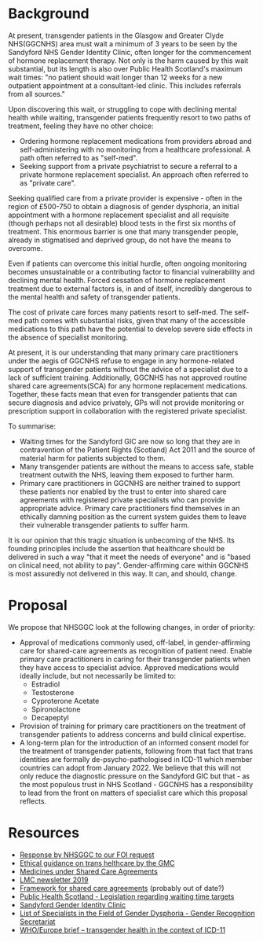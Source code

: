 # Background

At present, transgender patients in the Glasgow and Greater Clyde NHS(GGCNHS) area must wait a minimum of 3 years to be seen by the Sandyford NHS Gender Identity Clinic, often longer for the commencement of hormone replacement therapy.
Not only is the harm caused by this wait substantial, but its length is also over Public Health Scotland's maximum wait times: "no patient should wait longer than 12 weeks for a new outpatient appointment at a consultant-led clinic.
This includes referrals from all sources."

Upon discovering this wait, or struggling to cope with declining mental health while waiting, transgender patients frequently resort to two paths of treatment, feeling they have no other choice:
- Ordering hormone replacement medications from providers abroad and self-administering with no monitoring from a healthcare professional.
A path often referred to as "self-med".
- Seeking support from a private psychiatrist to secure a referral to a private hormone replacement specialist.
An approach often referred to as "private care".

Seeking qualified care from a private provider is expensive - often in the region of £500-750 to obtain a diagnosis of gender dysphoria, an initial appointment with a hormone replacement specialist and all requisite (though perhaps not all desirable) blood tests in the first six months of treatment.
This enormous barrier is one that many transgender people, already in stigmatised and deprived group, do not have the means to overcome.


Even if patients can overcome this initial hurdle, often ongoing monitoring becomes unsustainable or a contributing factor to financial vulnerability and declining mental health.
Forced cessation of hormone replacement treatment due to external factors is, in and of itself,  incredibly dangerous to the mental health and safety of transgender patients.

The cost of private care forces many patients resort to self-med.
The self-med path comes with substantial risks, given that many of the accessible medications to this path have the potential to develop severe side effects in the absence of specialist monitoring.

At present, it is our understanding that many primary care practitioners under the aegis of GGCNHS refuse to engage in any hormone-related support of transgender patients without the advice of a specialist due to a lack of sufficient training.
Additionally, GGCNHS has not approved routine shared care agreements(SCA) for any hormone replacement medications.
Together, these facts mean that even for transgender patients that can secure diagnosis and advice privately, GPs will not provide monitoring or prescription support in collaboration with the registered private specialist.

To summarise:
- Waiting times for the Sandyford GIC are now so long that they are in contravention of the Patient Rights (Scotland) Act 2011 and the source of material harm for patients subjected to them.
- Many transgender patients are without the means to access safe, stable treatment outwith the NHS, leaving them exposed to further harm.
- Primary care practitioners in GGCNHS are neither trained to support these patients nor enabled by the trust to enter into shared care agreements with registered private specialists who can provide appropriate advice.
Primary care practitioners find themselves in an ethically damning position as the current system guides them to leave their vulnerable transgender patients to suffer harm.

It is our opinion that this tragic situation is unbecoming of the NHS.
Its founding principles include the assertion that healthcare should be delivered in such a way "that it meet the needs of everyone" and is "based on clinical need, not ability to pay".
Gender-affirming care within GGCNHS is most assuredly not delivered in this way.
It can, and should, change.

# Proposal

We propose that NHSGGC look at the following changes, in order of priority:
- Approval of medications commonly used, off-label, in gender-affirming care for shared-care agreements as recognition of patient need.
Enable primary care practitioners in caring for their transgender patients when they have access to specialist advice.
Approved medications would ideally include, but not necessarily be limited to:
  - Estradiol
  - Testosterone
  - Cyproterone Acetate
  - Spironolactone
  - Decapeptyl
- Provision of training for primary care practitioners on the treatment of transgender patients to address concerns and build clinical expertise.
- A long-term plan for the introduction of an informed consent model for the treatment of transgender patients, following from that fact that trans identities are formally de-psycho-pathologised in ICD-11 which member countries can adopt from January 2022.
We believe that this will not only reduce the diagnostic pressure on the Sandyford GIC but that - as the most populous trust in NHS Scotland - GGCNHS has a responsibility to lead from the front on matters of specialist care which this proposal reflects.

# Resources

- [Response by NHSGGC to our FOI request][FOI]
- [Ethical guidance on trans helthcare by the GMC][GMC]
- [Medicines under Shared Care Agreements][SCA]
- [LMC newsletter 2019][LMC-2019]
- [Framework for shared care agreements][SC-framework] (probably out of date?)
- [Public Health Scotland - Legislation regarding waiting time targets](https://www.isdscotland.org/Health-Topics/Waiting-Times/Inpatient-Day-Cases-and-Outpatients/)
- [Sandyford Gender Identity Clinic](https://www.sandyford.scot/sexual-health-services/gender-identity-service/)
- [List of Specialists in the Field of Gender Dysphoria - Gender Recognition Secretariat](https://www.gov.uk/government/publications/gender-dysphoria-list-of-specialists-t493)
- [WHO/Europe brief – transgender health in the context of ICD-11](https://www.euro.who.int/en/health-topics/health-determinants/gender/gender-definitions/whoeurope-brief-transgender-health-in-the-context-of-icd-11)

[GMC]: https://www.gmc-uk.org/ethical-guidance/ethical-hub/trans-healthcare
[SCA]: https://ggcmedicines.org.uk/shared-care-agreements/
[LMC-2019]: ./LMC-2019.pdf
[SC-framework]: ./SC-framework.pdf
[FOI]: ./FOI.pdf
